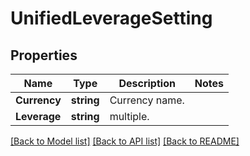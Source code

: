 # UnifiedLeverageSetting

## Properties

Name | Type | Description | Notes
------------ | ------------- | ------------- | -------------
**Currency** | **string** | Currency name. | 
**Leverage** | **string** | multiple. | 

[[Back to Model list]](../README.md#documentation-for-models) [[Back to API list]](../README.md#documentation-for-api-endpoints) [[Back to README]](../README.md)


